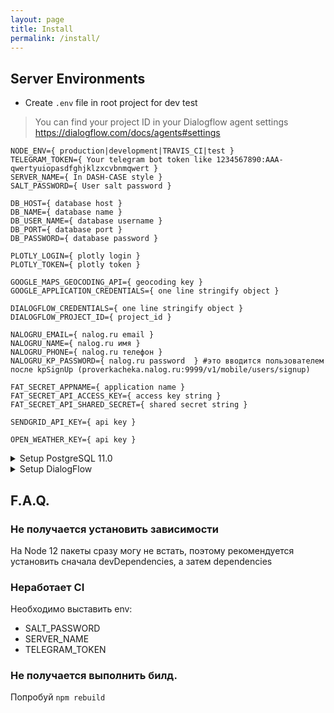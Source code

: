 ```yaml
---
layout: page
title: Install
permalink: /install/
---
```


Server Environments
---
* Create ```.env``` file in root project for dev test
> You can find your project ID in your Dialogflow agent settings https://dialogflow.com/docs/agents#settings

```
NODE_ENV={ production|development|TRAVIS_CI|test }
TELEGRAM_TOKEN={ Your telegram bot token like 1234567890:AAA-qwertyuiopasdfghjklzxcvbnmqwert }
SERVER_NAME={ In DASH-CASE style }
SALT_PASSWORD={ User salt password }

DB_HOST={ database host }
DB_NAME={ database name }
DB_USER_NAME={ database username }
DB_PORT={ database port }
DB_PASSWORD={ database password }

PLOTLY_LOGIN={ plotly login }
PLOTLY_TOKEN={ plotly token }

GOOGLE_MAPS_GEOCODING_API={ geocoding key }
GOOGLE_APPLICATION_CREDENTIALS={ one line stringify object } 

DIALOGFLOW_CREDENTIALS={ one line stringify object } 
DIALOGFLOW_PROJECT_ID={ project_id }

NALOGRU_EMAIL={ nalog.ru email }
NALOGRU_NAME={ nalog.ru имя }
NALOGRU_PHONE={ nalog.ru телефон }
NALOGRU_KP_PASSWORD={ nalog.ru password  } #это вводится пользователем после kpSignUp (proverkacheka.nalog.ru:9999/v1/mobile/users/signup)

FAT_SECRET_APPNAME={ application name }
FAT_SECRET_API_ACCESS_KEY={ access key string }
FAT_SECRET_API_SHARED_SECRET={ shared secret string }

SENDGRID_API_KEY={ api key }

OPEN_WEATHER_KEY={ api key }
```

<details>
	<summary>Setup PostgreSQL 11.0</summary>
* Create database ProstoDiaryDB
* Import Foods table from data/database/tables/foods.csv
</details>

<details>
  	<summary>Setup DialogFlow</summary>
* Create <Food> in Entities
* Upload data/dialogflow/entities/food.csv
</details>

F.A.Q.
---
### Не получается установить зависимости
На Node 12 пакеты сразу могу не встать, поэтому рекомендуется установить сначала devDependencies, а затем dependencies

### Неработает CI
Необходимо выставить env:
* SALT_PASSWORD
* SERVER_NAME
* TELEGRAM_TOKEN

### Не получается выполнить билд.
Попробуй ```npm rebuild```
